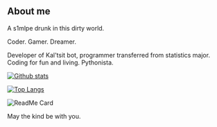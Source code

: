 
## About me

A s1mlpe drunk in this dirty world.

Coder. Gamer. Dreamer.

Developer of Kal'tsit bot, programmer transferred from statistics major. Coding for fun and living. Pythonista.

[![Github stats](https://github-readme-stats.vercel.app/api?username=konelane&show_icons=true&include_all_commits=true)](https://github.com/konelane/github-readme-stats)

[![Top Langs](https://github-readme-stats.vercel.app/api/top-langs/?username=konelane&layout=compact)](https://github.com/konelane/github-readme-stats)

![ReadMe Card](https://github-readme-stats.vercel.app/api/pin/?username=konelane&repo=QQbot_Kal-tsit)

May the kind be with you.




<!-- ### Hi there 👋 -->

<!--
**konelane/konelane** is a ✨ _special_ ✨ repository because its `README.md` (this file) appears on your GitHub profile.

Here are some ideas to get you started:

- 🔭 I’m currently working on ...
- 🌱 I’m currently learning ...
- 👯 I’m looking to collaborate on ...
- 🤔 I’m looking for help with ...
- 💬 Ask me about ...
- 📫 How to reach me: ...
- 😄 Pronouns: ...
- ⚡ Fun fact: ...
-->
